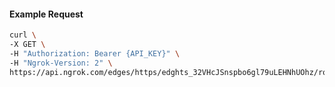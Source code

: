 <!-- Code generated for API Clients. DO NOT EDIT. -->

#### Example Request

```bash
curl \
-X GET \
-H "Authorization: Bearer {API_KEY}" \
-H "Ngrok-Version: 2" \
https://api.ngrok.com/edges/https/edghts_32VHcJSnspbo6gl79uLEHNhUOhz/routes/edghtsrt_32VHcIZHlQg4TWKrHLgYNnY4ohA/response_headers
```
